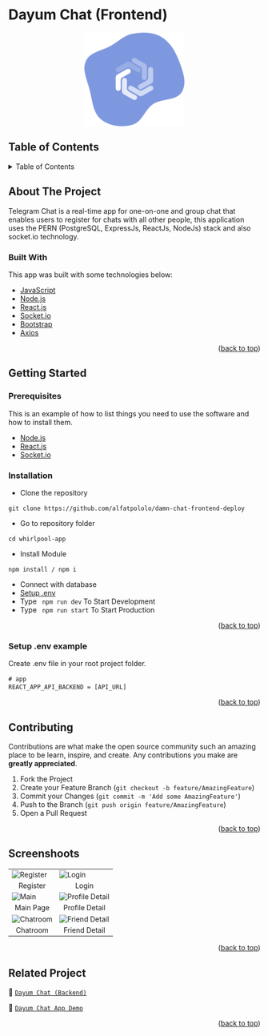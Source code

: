 # Dayum Chat (Frontend)

<!-- Logo -->
<div align="center">
<img src="./documentation/logo.svg" align="center" width="200" height="auto" />
</div>

<!-- Table of Contents -->
## Table of Contents

<details>
  <summary>Table of Contents</summary>
  <ol>
    <li>
      <a href="#about-the-project">About The Project</a>
      <ul>
        <li><a href="#built-with">Built With</a></li>
      </ul>
    </li>
    <li>
      <a href="#getting-started">Getting Started</a>
      <ul>
        <li><a href="#prerequisites">Prerequisites</a></li>
        <li><a href="#requirements">Requirements</a></li>
        <li><a href="#installation">Installation</a></li>
        <li><a href="#setup-env-example">Setup .env example</a></li>
      </ul>
    </li>
    <li><a href="#contributing">Contributing</a></li>
    <li><a href="#screenshoots">Screenshoots</a></li>
    <li><a href="#related-project">Related Projects</a></li>
  </ol>
</details>

<!-- About The Project -->
## About The Project
Telegram Chat is a real-time app for one-on-one and group chat that enables users to register for chats with all other people, this application uses the PERN (PostgreSQL, ExpressJs, ReactJs, NodeJs) stack and also socket.io technology.

### Built With
This app was built with some technologies below:
- [JavaScript](https://www.javascript.com/)
- [Node.js](https://nodejs.org/en/)
- [React.js](https://reactjs.org/)
- [Socket.io](https://socket.io/)
- [Bootstrap](https://getbootstrap.com/)
- [Axios](https://axios-http.com/)

<p align="right">(<a href="#top">back to top</a>)</p>

<!-- Getting Started -->
## Getting Started

### Prerequisites

This is an example of how to list things you need to use the software and how to install them.

* [Node.js](https://nodejs.org/en/download/)
* [React.js](https://reactjs.org/docs/create-a-new-react-app.html)
* [Socket.io](https://socket.io/docs/v4/client-api/)

### Installation

- Clone the repository
```
git clone https://github.com/alfatpololo/damn-chat-frontend-deploy
```
- Go to repository folder
```
cd whirlpool-app
```
- Install Module
```
npm install / npm i
```
- Connect with database
- <a href="#setup-env-example">Setup .env</a>
- Type ` npm run dev` To Start Development
- Type ` npm run start` To Start Production

<p align="right">(<a href="#top">back to top</a>)</p>

### Setup .env example

Create .env file in your root project folder.

```env
# app
REACT_APP_API_BACKEND = [API_URL]
```

<p align="right">(<a href="#top">back to top</a>)</p>

<!-- Contributing -->
## Contributing

Contributions are what make the open source community such an amazing place to be learn, inspire, and create. Any contributions you make are **greatly appreciated**.

1. Fork the Project
2. Create your Feature Branch (`git checkout -b feature/AmazingFeature`)
3. Commit your Changes (`git commit -m 'Add some AmazingFeature'`)
4. Push to the Branch (`git push origin feature/AmazingFeature`)
5. Open a Pull Request

<p align="right">(<a href="#top">back to top</a>)</p>

<!-- Screenshoots -->
## Screenshoots
<p align="center" display=flex>
<table>
  <tr>
    <td><image src="./documentation/register.jpeg" alt="Register" width=100%></td>
    <td><image src="./documentation/login.jpeg" alt="Login" width=100%/></td>
  </tr>
   <tr>
    <td align="center">Register</td>
    <td align="center">Login</td>
  </tr>
  
  <tr>
    <td><image src="./documentation/main.jpeg" alt="Main" width=100% ></td>
    <td><image src="./documentation/profile-detail.jpeg" alt="Profile Detail" width=100%/></td>
  </tr>
  <tr>
    <td align="center">Main Page</td>
    <td align="center">Profile Detail</td>
  </tr>

  <tr>
    <td><image src="./documentation/chat-room.jpeg" alt="Chatroom" width=100%></td>
    <td><image src="./documentation/friend-detail.jpeg" alt="Friend Detail" width=100%></td>
  </tr>
  <tr>
      <td align="center">Chatroom</td>
      <td align="center">Friend Detail</td>
  </tr>
</table>

<p align="right">(<a href="#top">back to top</a>)</p>

<!-- Related Projects -->
## Related Project
:rocket: [`Dayum Chat (Backend)`](https://github.com/alfatpololo/damn-chat-backend-deploy)

:rocket: [`Dayum Chat App Demo`](https://damn-chat-frontend-deploy.vercel.app/)

<p align="right">(<a href="#top">back to top</a>)</p>
